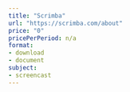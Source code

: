 ```yaml
---
title: "Scrimba"
url: "https://scrimba.com/about"
price: "0"
pricePerPeriod: n/a
format: 
- download
- document
subject: 
- screencast
---
```

